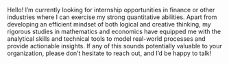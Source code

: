Hello! I’m currently looking for internship opportunities in finance or other industries where I can exercise my strong quantitative abilities. Apart from developing an efficient mindset of both logical and creative thinking, my rigorous studies in mathematics and economics have equipped me with the analytical skills and technical tools to model real-world processes and provide actionable insights. If any of this sounds potentially valuable to your organization, please don’t hesitate to reach out, and I’d be happy to talk!

<!---
aster-yz-li/aster-yz-li is a ✨ special ✨ repository because its `README.md` (this file) appears on your GitHub profile.
You can click the Preview link to take a look at your changes.
--->
